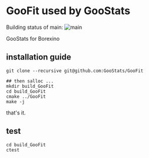 # GooFit used by GooStats
Building status of main: ![main](https://github.com/GooStats/GooFit/actions/workflows/autoTest.yml/badge.svg?branch=main)

GooStats for Borexino

## installation guide

```
git clone --recursive git@github.com:GooStats/GooFit

## then salloc ...
mkdir build_GooFit
cd build_GooFit
cmake ../GooFit
make -j
```
that's it.

## test
```
cd build_GooFit
ctest
```
